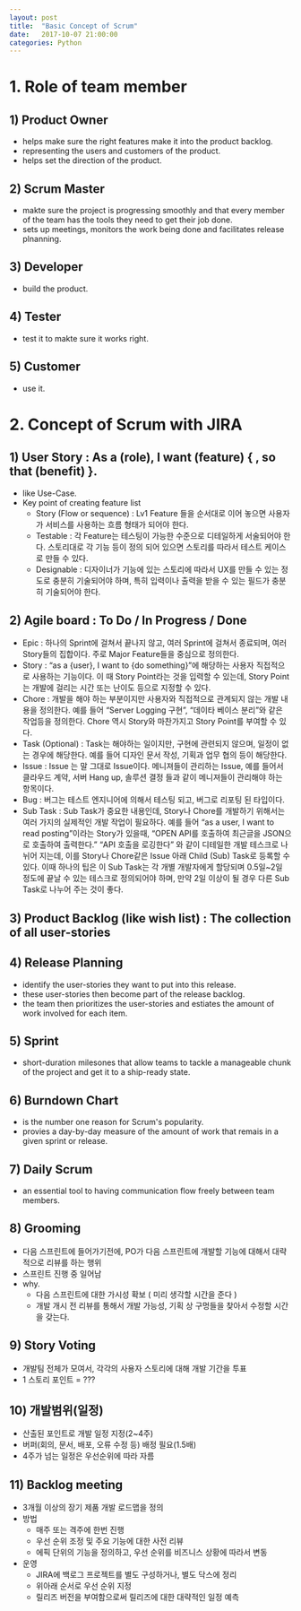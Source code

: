 ```yaml
---
layout: post
title:  "Basic Concept of Scrum"
date:   2017-10-07 21:00:00
categories: Python
---
```


# 1. Role of team member

## 1) Product Owner
- helps make sure the right features make it into the product backlog. 
- representing the users and customers of the product.
- helps set the direction of the product.

## 2) Scrum Master 
- makte sure the project is progressing smoothly and that every member of the team has the tools they need to get their job done.
- sets up meetings, monitors the work being done and facilitates release plnanning.

## 3) Developer 
- build the product.

## 4) Tester 
- test it to makte sure it works right.

## 5) Customer 
- use it.

# 2. Concept of Scrum with JIRA

## 1) User Story : As a (role), I want (feature) { , so that (benefit) }.
- like Use-Case.
- Key point of creating feature list
  - Story (Flow or sequence) : Lv1 Feature 들을 순서대로 이어 놓으면 사용자가 서비스를 사용하는 흐름 형태가 되어야 한다.
  - Testable : 각 Feature는 테스팅이 가능한 수준으로 디테일하게 서술되어야 한다. 스토리대로 각 기능 등이 정의 되어 있으면 스토리를 따라서 테스트 케이스로 만들 수 있다.
  - Designable : 디자이너가 기능에 있는 스토리에 따라서 UX를 만들 수 있는 정도로 충분히 기술되어야 하며, 특히 입력이나 출력을 받을 수 있는 필드가 충분히 기술되어야 한다.

## 2) Agile board : To Do / In Progress / Done
- Epic : 하나의 Sprint에 걸쳐서 끝나지 않고, 여러 Sprint에 걸쳐서 종료되며, 여러 Story들의 집합이다. 주로 Major Feature들을 중심으로 정의한다.
- Story : “as a {user}, I want to {do something}”에 해당하는 사용자 직접적으로 사용하는 기능이다. 이 때 Story Point라는 것을 입력할 수 있는데, Story Point는 개발에 걸리는 시간 또는 난이도 등으로 지정할 수 있다. 
- Chore : 개발을 해야 하는 부분이지만 사용자와 직접적으로 관계되지 않는 개발 내용을 정의한다. 예를 들어 “Server Logging 구현”, “데이타 베이스 분리”와 같은 작업등을 정의한다. Chore 역시 Story와 마찬가지고 Story Point를 부여할 수 있다.
- Task (Optional) : Task는 해야하는 일이지만, 구현에 관련되지 않으며, 일정이 없는 경우에 해당한다. 예를 들어 디자인 문서 작성, 기획과 업무 협의 등이 해당한다.
- Issue : Issue 는 말 그대로 Issue이다. 메니져들이 관리하는 Issue, 예를 들어서 클라우드 계약, 서버 Hang up, 솔루션 결정 들과 같이 메니져들이 관리해야 하는 항목이다.
- Bug : 버그는 테스트 엔지니어에 의해서 테스팅 되고, 버그로 리포팅 된 타입이다.
- Sub Task : Sub Task가 중요한 내용인데, Story나 Chore를 개발하기 위해서는 여러 가지의 실제적인 개발 작업이 필요하다. 예를 들어 “as a user, I want to read posting”이라는 Story가 있을때, “OPEN API를 호출하여 최근글을 JSON으로 호출하여 출력한다.” “API 호출을 로깅한다” 와 같이 디테일한 개발 테스크로 나뉘어 지는데, 이를 Story나 Chore같은 Issue 아래 Child (Sub) Task로 등록할 수 있다.
이때 하나의 팁은 이 Sub Task는 각 개별 개발자에게 할당되며 0.5일~2일 정도에 끝날 수 있는 테스크로 정의되어야 하며, 만약 2일 이상이 될 경우 다른 Sub Task로 나누어 주는 것이 좋다.

## 3) Product Backlog (like wish list) : The collection of all user-stories 

## 4) Release Planning
- identify the user-stories they want to put into this release.
- these user-stories then become part of the release backlog.
- the team then prioritizes the user-stories and estiates the amount of work involved for each item.

## 5) Sprint
- short-duration milesones that allow teams to tackle a manageable chunk of the project and get it to a ship-ready state.

## 6) Burndown Chart
- is the number one reason for Scrum's popularity.
- provies a day-by-day measure of the amount of work that remais in a given sprint or release.

## 7) Daily Scrum
- an essential tool to having communication flow freely between team members.

## 8) Grooming
- 다음 스프린트에 들어가기전에, PO가 다음 스프린트에 개발할 기능에 대해서 대략적으로 리뷰를 하는 행위
- 스프린트 진행 중 일어남
- why. 
   - 다음 스프린트에 대한 가시성 확보 ( 미리 생각할 시간을 준다 )
   - 개발 개시 전 리뷰를 통해서 개발 가능성, 기획 상 구멍들을 찾아서 수정할 시간을 갖는다.

## 9) Story Voting 
- 개발팀 전체가 모여서, 각각의 사용자 스토리에 대해 개발 기간을 투표
- 1 스토리 포인트 = ??? 

## 10) 개발범위(일정) 
- 산출된 포인트로 개발 일정 지정(2~4주)
- 버퍼(회의, 문서, 배포, 오류 수정 등) 배정 필요(1.5배)
- 4주가 넘는 일정은 우선순위에 따라 자름

## 11) Backlog meeting
- 3개월 이상의 장기 제품 개발 로드맵을 정의
- 방법 
   - 매주 또는 격주에 한번 진행
   - 우선 순위 조정 및 주요 기능에 대한 사전 리뷰
   - 에픽 단위의 기능을 정의하고, 우선 순위를 비즈니스 상황에 따라서 변동
- 운영
   - JIRA에 백로그 프로젝트를 별도 구성하거나, 별도 닥스에 정리
   - 위아래 순서로 우선 순위 지정
   - 릴리즈 버전을 부여함으로써 릴리즈에 대한 대략적인 일정 예측
